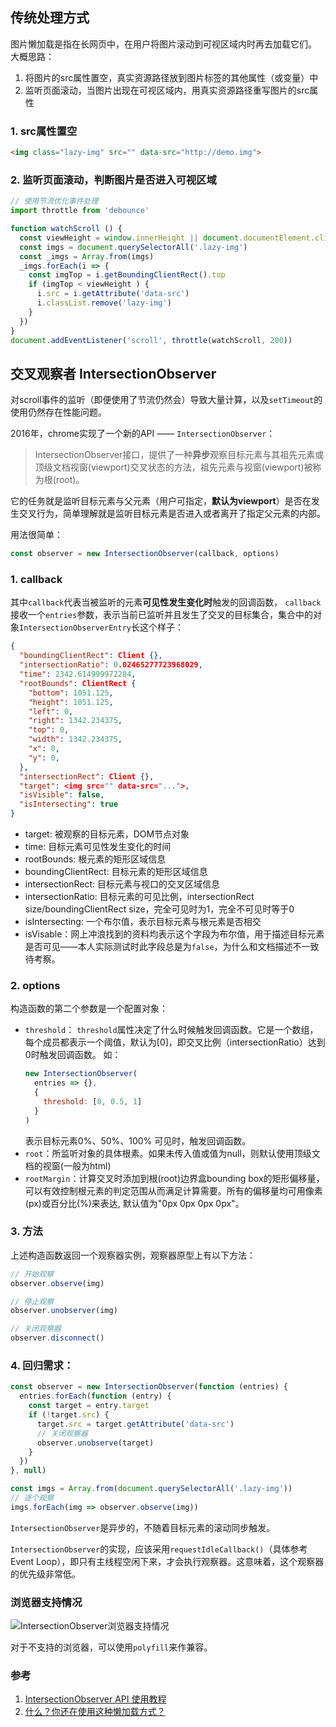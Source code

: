## 传统处理方式
图片懒加载是指在长网页中，在用户将图片滚动到可视区域内时再去加载它们。
大概思路：
1. 将图片的src属性置空，真实资源路径放到图片标签的其他属性（或变量）中
2. 监听页面滚动，当图片出现在可视区域内，用真实资源路径重写图片的src属性

### 1. src属性置空
```html
<img class="lazy-img" src="" data-src="http://demo.img">
```

### 2. 监听页面滚动，判断图片是否进入可视区域
```js
// 使用节流优化事件处理
import throttle from 'debounce'

function watchScroll () {
  const viewHeight = window.innerHeight || document.documentElement.clientHeight
  const imgs = document.querySelectorAll('.lazy-img')
  const _imgs = Array.from(imgs)
  _imgs.forEach(i => {
    const imgTop = i.getBoundingClientRect().top
    if (imgTop < viewHeight ) {
      i.src = i.getAttribute('data-src')
      i.classList.remove('lazy-img')
    }
  })
}
document.addEventListener('scroll', throttle(watchScroll, 200))
```

## 交叉观察者 IntersectionObserver
对scroll事件的监听（即便使用了节流仍然会）导致大量计算，以及`setTimeout`的使用仍然存在性能问题。

2016年，chrome实现了一个新的API —— `IntersectionObserver`：
> IntersectionObserver接口，提供了一种**异步**观察目标元素与其祖先元素或顶级文档视窗(viewport)交叉状态的方法，祖先元素与视窗(viewport)被称为根(root)。

它的任务就是监听目标元素与父元素（用户可指定，**默认为viewport**）是否在发生交叉行为，简单理解就是监听目标元素是否进入或者离开了指定父元素的内部。

用法很简单：
```js
const observer = new IntersectionObserver(callback, options) 
```

### 1. callback
其中`callback`代表当被监听的元素**可见性发生变化时**触发的回调函数， `callback`接收一个`entries`参数，表示当前已监听并且发生了交叉的目标集合，集合中的对象`IntersectionObserverEntry`长这个样子：
```json
{
  "boundingClientRect": Client {},
  "intersectionRatio": 0.02465277723968029,
  "time": 2342.614999972284,
  "rootBounds": ClientRect {
    "bottom": 1051.125,
    "height": 1051.125,
    "left": 0,
    "right": 1342.234375,
    "top": 0,
    "width": 1342.234375,
    "x": 0,
    "y": 0,
  },
  "intersectionRect": Client {},
  "target": <img src="" data-src="...">,
  "isVisible": false,
  "isIntersecting": true
}
```

- target: 被观察的目标元素，DOM节点对象
- time: 目标元素可见性发生变化的时间
- rootBounds: 根元素的矩形区域信息
- boundingClientRect: 目标元素的矩形区域信息
- intersectionRect: 目标元素与视口的交叉区域信息
- intersectionRatio: 目标元素的可见比例，intersectionRect size/boundingClientRect size，完全可见时为1，完全不可见时等于0
- isIntersecting: 一个布尔值，表示目标元素与根元素是否相交
- isVisable：网上冲浪找到的资料均表示这个字段为布尔值，用于描述目标元素是否可见——本人实际测试时此字段总是为`false`，为什么和文档描述不一致待考察。

### 2. options
构造函数的第二个参数是一个配置对象：
- `threshold`：
  `threshold`属性决定了什么时候触发回调函数。它是一个数组，每个成员都表示一个阈值，默认为[0]，即交叉比例（intersectionRatio）达到0时触发回调函数。
  如：
  ```js
  new IntersectionObserver(
    entries => {},
    {
      threshold: [0, 0.5, 1]
    }
  )
  ```
  表示目标元素0%、50%、100% 可见时，触发回调函数。
- `root`：所监听对象的具体根素。如果未传入值或值为null，则默认使用顶级文档的视窗(一般为html)
- `rootMargin`：计算交叉时添加到根(root)边界盒bounding box的矩形偏移量，可以有效控制根元素的判定范围从而满足计算需要。所有的偏移量均可用像素(px)或百分比(%)来表达, 默认值为"0px 0px 0px 0px"。

### 3. 方法
上述构造函数返回一个观察器实例，观察器原型上有以下方法：
```js
// 开始观察
observer.observe(img)

// 停止观察
observer.unobserver(img)

// 关闭观察器
observer.disconnect()
```

### 4. 回归需求：
```js
const observer = new IntersectionObserver(function (entries) {
  entries.forEach(function (entry) {
    const target = entry.target
    if (!target.src) {
      target.src = target.getAttribute('data-src')
      // 关闭观察器
      observer.unobserve(target)
    }
  })
}, null)

const imgs = Array.from(document.querySelectorAll('.lazy-img'))
// 逐个观察
imgs.forEach(img => observer.observe(img))
```

`IntersectionObserver`是异步的，不随着目标元素的滚动同步触发。

`IntersectionObserver`的实现，应该采用`requestIdleCallback()`（具体参考Event Loop），即只有主线程空闲下来，才会执行观察器。这意味着，这个观察器的优先级非常低。

### 浏览器支持情况
![IntersectionObserver浏览器支持情况](https://pic.downk.cc/item/5ece0196c2a9a83be55692c1.jpg)

对于不支持的浏览器，可以使用`polyfill`来作兼容。

### 参考
1. [IntersectionObserver API 使用教程](http://www.ruanyifeng.com/blog/2016/11/intersectionobserver_api.html)
2. [什么？你还在使用这种懒加载方式？](https://juejin.im/post/5d7348c2f265da039d32f236)
